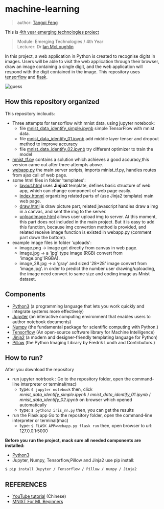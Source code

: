 # machine-learning

> author: [Tangqi Feng](https://tangqifeng.github.io/)

This is [4th year emerging technologies project](https://github.com/TangqiFeng/machine-learning/wiki/Project-2017)

> Module: Emerging Technologies / 4th Year  
> Lecturer: Dr [Ian McLoughlin](https://ianmcloughlin.github.io/)

In this project, a web application in Python is created to recognise digits in images.
Users will be able to visit the web application through their browser, draw an image containing a single digit, and the web application will respond with the digit contained in the image.
This repository uses [tensorflow](https://www.tensorflow.org/) and [flask](http://flask.pocoo.org/).


![guess](https://user-images.githubusercontent.com/22374434/33279432-6c0fdcd6-d396-11e7-8d04-4fbdd118ed07.gif)

## How this repository organized

This repository inclouds:
* Three attempts for tensorflow with mnist data, using jupyter notebook:
  * file [mnist_data_identify_simple.ipynb](https://github.com/TangqiFeng/machine-learning/blob/master/mnist_data_identify_simple.ipynb) simple TensorFlow with mnist data.
  * file [mnist_data_identify_01.ipynb](https://github.com/TangqiFeng/machine-learning/blob/master/mnist_data_identify_01.ipynb) add middle layer tenser and dropout method to improve accuracy
  * file [mnist_data_identify_02.ipynb](https://github.com/TangqiFeng/machine-learning/blob/master/mnist_data_identify_02.ipynb) 	try different optimizer to train the model
* [mnist_tf.py](https://github.com/TangqiFeng/machine-learning/blob/master/mnist_tf.py) contains a solution which achieves a good accuracy,this version came out after three attempts above.
* [webapp.py](https://github.com/TangqiFeng/machine-learning/blob/master/webapp.py) the main server scripts, imports minist_tf.py, handles routes from ajax call of web page.
* some html files in folder 'templates':
  * [layout.html](https://github.com/TangqiFeng/machine-learning/blob/master/templates/layout.html) uses **Jinjia2** template, defines basic structure of web app, which can change component of web page easily.
  * [index.htmml](https://github.com/TangqiFeng/machine-learning/blob/master/templates/index.html) organizing related parts of (use Jinja2 template) main web page.
  * [draw.html](https://github.com/TangqiFeng/machine-learning/blob/master/templates/draw.html) is draw picture part, related javascript handles draw a img in a canvas, and sent the img to the server.
  * [uploadImage.html](https://github.com/TangqiFeng/machine-learning/blob/master/templates/uploadImage.html) allows user upload img to server. At this moment, this part does not included in the main project. But it is easy to add this function, because img convertion method is provided, and related receive image function is existed in webapp.py (comment part down the bottom).
* example image files in folder 'uploads':
  * image.png -> image got directly from canvas in web page.
  * image.jpg -> a 'jpg' type image (RGB) convert from 'image.png'(RGBA).
  * image_28.jpg -> a 'gray' and sized '28*28' image convert from 'image.jpg'.
in order to predict the number user drawing/uploading, the image need convert to same size and coding image as Mnist dataset.

## Components
* [Python3](https://www.python.org/download/releases/3.0/) (a programming language that lets you work quickly
and integrate systems more effectively)
* [Jupyter](http://jupyter.org/) (an interactive computing environment that enables users to author notebook documents)
* [Numpy](http://www.numpy.org/) (the fundamental package for scientific computing with Python.)
* [Tensorflow](https://www.tensorflow.org/) (An open-source software library for Machine Intelligence)
* [Jinja2](http://jinja.pocoo.org/docs/2.10/) (a modern and designer-friendly templating language for Python)
* [Pillow](https://pillow.readthedocs.io/en/4.3.x/) (the Python Imaging Library by Fredrik Lundh and Contributors.)

## How to run?
After you download the repository
* run jupyter notrbook :
  Go to the repository folder, open the command-line interpreter or terminal(mac)
  * type:
    ``` $ jupyter notebook ```
    then, click *mnist_data_identify_simple.ipynb* / *mnist_data_identify_01.ipynb* / *mnist_data_identify_02.ipynb* on browser which opened automatically
  * type: 
    ``` $ python3 iris_nn.py ```
    then, you can get the results
* run the Flask app
  Go to the repository folder, open the command-line interpreter or terminal(mac)
  * type:
    ``` $ FLASK_APP=webapp.py flask run ```
    then, open browser to url: 127.0.0.1:5000
 
**Before you run the project, mack sure all needed components are installed:**
* [Python3](https://anaconda.org/anaconda/python)
* Jupyter, Numpy, Tensorflow,Pillow and Jinja2 use pip install:

```bash
$ pip install Jupyter / Tensorflow / Pillow / numpy / Jinja2 
```
## REFERENCES
* [YouTube tutorial](https://www.youtube.com/watch?v=eAtGqz8ytOI&list=PLjSwXXbVlK6IHzhLOMpwHHLjYmINRstrk) (Chinese)
* [MNIST For ML Beginners](https://www.tensorflow.org/get_started/mnist/beginners)

